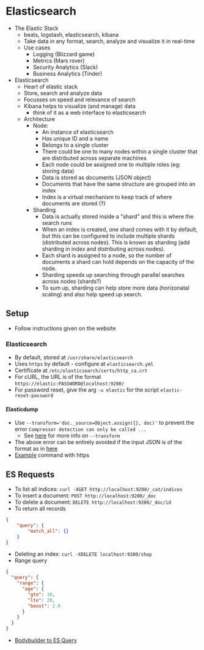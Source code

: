 # Elasticsearch

-   The Elastic Stack
    -   beats, logstash, elasticsearch, kibana
    -   Take data in any format, search, analyze and visualize it in real-time
    -   Use cases
        -   Logging (Blizzard game)
        -   Metrics (Mars rover)
        -   Security Analytics (Slack)
        -   Business Analytics (Tinder)
-   Elasticsearch
    -   Heart of elastic stack 
    -   Store, search and analyze data
    -   Focusses on speed and relevance of search
    -   Kibana helps to visualize (and manage) data
        -   think of it as a web interface to elasticsearch
    -   Architecture
        -   Node:
            -   An instance of elasticsearch
            -   Has unique ID and a name
            -   Belongs to a single cluster
            -   There could be one to many nodes within a single cluster that are distributed across separate machines
            -   Each node could be assigned one to multiple roles (eg: storing data)
            -   Data is stored as documents (JSON object)
            -   Documents that have the same structure are grouped into an index
            -   Index is a virtual mechanism to keep track of where documents are stored (?)
        -   Sharding
            -   Data is actually stored inside a "shard" and this is where the search runs
            -   When an index is created, one shard comes with it by default, but this can be configured to include multiple shards (distributed across nodes). This is known as sharding (add sharding in index and distributing across nodes).
            -   Each shard is assigned to a node, so the number of documents a shard can hold depends on the capacity of the node.
            -   Sharding speeds up searching through parallel searches across nodes (shards?)
            -   To sum up, sharding can help store more data (horizonatal scaling) and also help speed up search.

## Setup
- Follow instructions given on the website
### Elasticsearch
- By default, stored at `/usr/share/elasticsearch`
- Uses `https` by default - configure at `elasticsearch.yml`
- Certificate at `/etc/elasticsearch/certs/http_ca.crt`
- For cURL, the URL is of the format
  `https://elastic:PASSWORD@localhost:9200/`
- For password reset, give the arg `-u elastic` for the script
  `elastic-reset-password`
#### Elasticdump
- Use `--transform='doc._source=Object.assign({}, doc)'` to prevent the error
  `Compressor detection can only be called ...`
  - See [here](https://github.com/elasticsearch-dump/elasticsearch-dump#module-transform) for more info on `--transform`
- The above error can be entirely avoided if the input JSON is of the format as
  in [here](https://github.com/elasticsearch-dump/elasticsearch-dump/blob/master/test/seeds.json)
- [Example](https://stackoverflow.com/questions/64920407/elasticdump-with-tls-unable-to-verify-the-first-certificate)
  command with https

## ES Requests
- To list all indices: `curl -XGET http://localhost:9200/_cat/indices`
- To insert a document: `POST http://localhost:9200/_doc`
- To delete a document: `DELETE http://localhost:9200/_doc/id`
- To return all records
```json
{
	"query": {
		"match_all": {}
	}
}
```
- Deleting an index: `curl -XDELETE localhost:9200/shop`
- Range query
```json
{
  "query": {
    "range": {
      "age": {
        "gte": 10,
        "lte": 20,
        "boost": 2.0
      }
    }
  }
}
```
- [Bodybuilder to ES Query](https://bodybuilder.js.org/)
